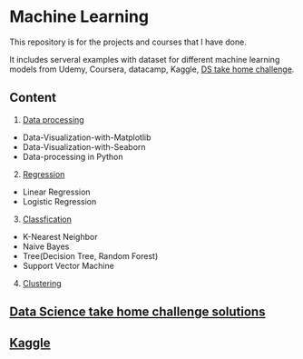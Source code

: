 # Machine Learning
This repository is for the projects and courses that I have done. 

It includes serveral examples with dataset for different machine learning models from Udemy, Coursera, datacamp, Kaggle, [DS take home challenge](https://datamasked.com/). 

## Content
1. [Data processing](https://github.com/syhwawa/Machine_Learning/tree/master/Data%20Preprocessing)
- Data-Visualization-with-Matplotlib
- Data-Visualization-with-Seaborn
- Data-processing in Python

2. [Regression](https://github.com/syhwawa/Machine_Learning/tree/master/Regression)
- Linear Regression
- Logistic Regression

3. [Classfication](https://github.com/syhwawa/Machine_Learning/tree/master/Classfication)
- K-Nearest Neighbor
- Naive Bayes
- Tree(Decision Tree, Random Forest)
- Support Vector Machine

4. [Clustering]()

## [Data Science take home challenge solutions](https://github.com/syhwawa/Machine_Learning/tree/master/Take%20Home%20Challenge)

## [Kaggle](https://github.com/syhwawa/Machine_Learning/tree/master/Kaggle/Titanic)
